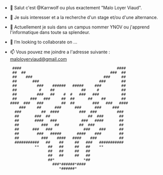 - 👋 Salut c'est @Karrwolf ou plus exactement "Malo Loyer Viaud".
- 👀 Je suis interesser et a la recherche d'un stage et/ou d'une alternance.
- 🌱 Actuellement je suis dans un campus nommer YNOV ou j'apprend l'informatique dans toute sa splendeur.
- 💞️ I’m looking to collaborate on ...
- 📫 Vous pouvez me joindre a l'adresse suivante : maloloyerviaud@gmail.com

       ####                                           ####
       ##  ##                                      ###  ##
       ##    ###                                ###     ##
       ##       ###                           ###       ##
       ##         ###    ######   #####     ###         ##
       ##          #    ##            ##     #          ##
       ##         ###   ##    #  #   ###   ###          ##
       ##      ###   ###     ##  ##      ##    ##       ##
      ####  ###   ###        ##  ##        ###   ###   ####
          ###     ##      ###      ###      ###     ###
        ###         ##  ####         ###  ###         ###
        ##       ###  ##                 ##  ###       ##
        ##       ####   ###           ###   ####       ##
        ##          ###   ##         ##  ###           ##
        ##      ###   ###              ###    ###      ##
        ##        ###   #####       ####    ###        ##
        ##          ###    ####   ####    ###          ##
        ###########   ##    ##     ##   ###   ###########
                 **    ##   ##     ##   ##    **
                       ##   ##     ##   ##
                       ##   ##     ##   ##
                       ##*             *##
                         ###*######*####
                            *######*
